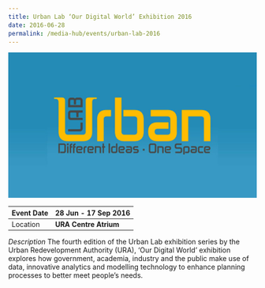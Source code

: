 ```yaml
---
title: Urban Lab ‘Our Digital World’ Exhibition 2016
date: 2016-06-28
permalink: /media-hub/events/urban-lab-2016
---
```

![Urban Lab 2016](/images/media-hub/events/till-2020/urban-lab-2016.jpeg)



| Event Date | **28 Jun - 17 Sep 2016**| 
| -------- | -------- |
| Location   |**URA Centre Atrium**  | 

*Description*
The fourth edition of the Urban Lab exhibition series by the Urban Redevelopment Authority (URA), ‘Our Digital World’ exhibition explores how government, academia, industry and the public make use of data, innovative analytics and modelling technology to enhance planning processes to better meet people’s needs.
